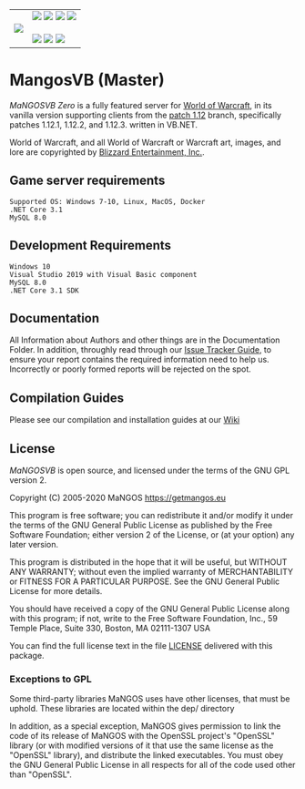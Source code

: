 <table border=0 cellpadding=0 cellspacing=0 valign='top'><tr>
<td><a href='https://www.getmangos.eu' target='getmangos.eu'><img src='https://www.getmangos.eu/!assets_mangos/logo.png' border=0></a></td>
<td valign='top'>
<a href='https://www.getmangos.eu/forums/' target='getmangos.forum'><img src='/icons/FORUM.gif' border=0></a>
<a href='https://www.getmangos.eu/wiki' target='getmangos.wiki'><img src='/icons/WIKI.gif' border=0></a>
<a href='https://www.getmangos.eu/github-activity/' target='getmangos.activity'><img src='/icons/ACTIVITY.gif' border=0></a>
<a href='https://www.getmangos.eu/bug-tracker/mangos-zero/' target='getmangos.tracker'><img src='/icons/TRACKER.gif' border=0></a>
<br /> <br/> 
<a href='http://isitmaintained.com/project/mangosVB/serverZero' target='MangosZero'><img src='http://isitmaintained.com/badge/resolution/mangosVB/serverZero.svg' border=0></a> <a href='http://isitmaintained.com/project/mangosVB/serverZero' target='MangosZero'><img src='http://isitmaintained.com/badge/open/mangosVB/serverZero.svg' border=0></a> 
<a href="http://makeapullrequest.com"><img src="https://img.shields.io/badge/PRs-welcome-brightgreen.svg?style=flat"/></a>
</td></tr></table>

MangosVB (Master)
==========
*MaNGOSVB Zero* is a fully featured server for [World of Warcraft][2], in its vanilla
version supporting clients from the [patch 1.12][50] branch, specifically patches
1.12.1, 1.12.2, and 1.12.3. written in VB.NET.

World of Warcraft, and all World of Warcraft or Warcraft art, images, and lore are
copyrighted by [Blizzard Entertainment, Inc.][1].

## Game server requirements
    Supported OS: Windows 7-10, Linux, MacOS, Docker
    .NET Core 3.1
    MySQL 8.0

## Development Requirements
    Windows 10
    Visual Studio 2019 with Visual Basic component
    MySQL 8.0
    .NET Core 3.1 SDK

## Documentation

All Information about Authors and other things are in the Documentation Folder.
In addition, throughly read through our [Issue Tracker Guide](ISSUE_TEMPLATE.md), to ensure your report contains the required information need to help us.
Incorrectly or poorly formed reports will be rejected on the spot.


## Compilation Guides

Please see our compilation and installation guides at our [Wiki][20]

## License

*MaNGOSVB* is open source, and licensed under the terms of the GNU GPL version 2.

  Copyright (C) 2005-2020  MaNGOS <https://getmangos.eu>

  This program is free software; you can redistribute it and/or modify
  it under the terms of the GNU General Public License as published by
  the Free Software Foundation; either version 2 of the License, or
  (at your option) any later version.

  This program is distributed in the hope that it will be useful,
  but WITHOUT ANY WARRANTY; without even the implied warranty of
  MERCHANTABILITY or FITNESS FOR A PARTICULAR PURPOSE.  See the
  GNU General Public License for more details.

  You should have received a copy of the GNU General Public License
  along with this program; if not, write to the Free Software
  Foundation, Inc., 59 Temple Place, Suite 330, Boston, MA  02111-1307  USA

  You can find the full license text in the file [LICENSE](LICENSE.MD) delivered with this
  package.

### Exceptions to GPL

  Some third-party libraries MaNGOS uses have other licenses, that must be
  uphold.  These libraries are located within the dep/ directory

  In addition, as a special exception, MaNGOS gives permission to link the code
  of its release of MaNGOS with the OpenSSL project's "OpenSSL" library
  (or with modified versions of it that use the same license as the "OpenSSL"
  library), and distribute the linked executables. You must obey the GNU
  General Public License in all respects for all of the code used other than
  "OpenSSL".

[1]: http://blizzard.com/ "Blizzard Entertainment Inc. � we love you!"
[2]: http://battle.net/wow/ "World of Warcraft"

[10]: http://a.dependency.net/ "A � dependency"

[20]: https://github.com/mangoswiki/Wiki/wiki/MaNGOS%20Installation/ "Wiki"

[50]: http://www.wowpedia.org/Patch_1.12.0 "Vanilla WoW � Patch 1.12.0 release notes"

[100]: https://getmangos.eu/ "MaNGOS Community Project Website / Forums"

[110]: http://github.com/mangosvb "MaNGOSVB� github organization"
[111]: http://github.com/mangosvb/serverZero "MaNGOSVB ServerZero � server repository"
[113]: http://github.com/mangosvb/databaseZero "MaNGOSVB DatabaseZero � content database repository"

[201]: http://www.microsoft.com/express/ "Visual Studio Express � free, limited edition"
[202]: http://gcc.gnu.org/ "GCC"
[203]: http://clang.llvm.org/ "Clang"

[251]: http://www.cmake.org/ "CMake � Cross Platform Make"

